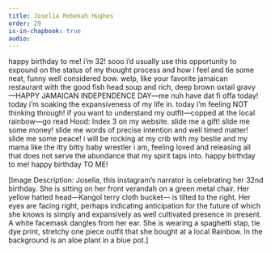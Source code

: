 ```yaml
---
title: Joselia Rebekah Hughes
order: 29
is-in-chapbook: true
audio: 
---
```

happy birthday to me! i’m 32! sooo i’d usually use this opportunity to expound on the status of my thought process and how i feel and tie some neat, funny well considered bow. welp, like your favorite jamaican restaurant with the good fish head soup and rich, deep brown oxtail gravy —HAPPY JAMAICAN INDEPENDENCE DAY—me nuh have dat fi offa today! today i’m soaking the expansiveness of my life in. today i’m feeling NOT thinking through! if you want to understand my outfit—copped at the local rainbow—go read Hood: Index 3 on my website. slide me a gift! slide me some money! slide me words of precise intention and well timed matter! slide me some peace! i will be rocking at my crib with my bestie and my mama like the itty bitty baby wrestler i am, feeling loved and releasing all that does not serve the abundance that my spirit taps into. happy birthday to me! happy birthday TO ME!

[Image Description: Joselia, this instagram’s narrator is celebrating her 32nd birthday. She is sitting on her front verandah on a green metal chair. Her yellow hatted head—Kangol terry cloth bucket— is tilted to the right. Her eyes are facing right, perhaps indicating anticipation for the future of which she knows is simply and expansively as well cultivated presence in present. A white facemask dangles from her ear. She is wearing a spaghetti stap, tie dye print, stretchy one piece outfit that she bought at a local Rainbow. In the background is an aloe plant in a blue pot.]
